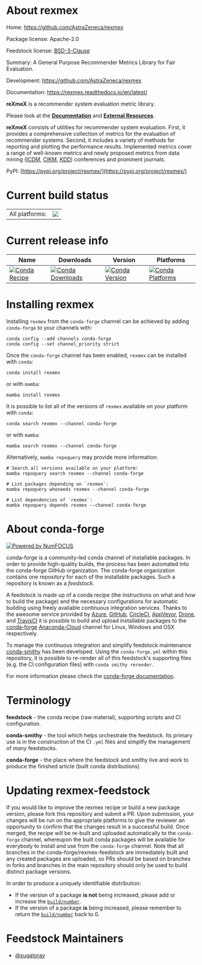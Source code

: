 About rexmex
============

Home: https://github.com/AstraZeneca/rexmex

Package license: Apache-2.0

Feedstock license: [BSD-3-Clause](https://github.com/conda-forge/rexmex-feedstock/blob/main/LICENSE.txt)

Summary: A General Purpose Recommender Metrics Library for Fair Evaluation.

Development: https://github.com/AstraZeneca/rexmex

Documentation: https://rexmex.readthedocs.io/en/latest/

**reXmeX** is a recommender system evaluation metric library.

Please look at the **[Documentation](https://rexmex.readthedocs.io/en/latest/)**
and **[External Resources](https://rexmex.readthedocs.io/en/latest/notes/resources.html)**.

**reXmeX** consists of utilities for recommender system evaluation. First, it
provides a comprehensive collection of metrics for the evaluation of recommender
systems. Second, it includes a variety of methods for reporting and plotting the
performance results. Implemented metrics cover a range of well-known metrics and
newly proposed metrics from data mining ([ICDM](http://icdm2019.bigke.org/),
[CIKM](http://www.cikm2019.net/), [KDD](https://www.kdd.org/kdd2020/)) conferences
and prominent journals.

PyPI: [https://pypi.org/project/rexmex/](https://pypi.org/project/rexmex/)


Current build status
====================


<table><tr><td>All platforms:</td>
    <td>
      <a href="https://dev.azure.com/conda-forge/feedstock-builds/_build/latest?definitionId=14970&branchName=main">
        <img src="https://dev.azure.com/conda-forge/feedstock-builds/_apis/build/status/rexmex-feedstock?branchName=main">
      </a>
    </td>
  </tr>
</table>

Current release info
====================

| Name | Downloads | Version | Platforms |
| --- | --- | --- | --- |
| [![Conda Recipe](https://img.shields.io/badge/recipe-rexmex-green.svg)](https://anaconda.org/conda-forge/rexmex) | [![Conda Downloads](https://img.shields.io/conda/dn/conda-forge/rexmex.svg)](https://anaconda.org/conda-forge/rexmex) | [![Conda Version](https://img.shields.io/conda/vn/conda-forge/rexmex.svg)](https://anaconda.org/conda-forge/rexmex) | [![Conda Platforms](https://img.shields.io/conda/pn/conda-forge/rexmex.svg)](https://anaconda.org/conda-forge/rexmex) |

Installing rexmex
=================

Installing `rexmex` from the `conda-forge` channel can be achieved by adding `conda-forge` to your channels with:

```
conda config --add channels conda-forge
conda config --set channel_priority strict
```

Once the `conda-forge` channel has been enabled, `rexmex` can be installed with `conda`:

```
conda install rexmex
```

or with `mamba`:

```
mamba install rexmex
```

It is possible to list all of the versions of `rexmex` available on your platform with `conda`:

```
conda search rexmex --channel conda-forge
```

or with `mamba`:

```
mamba search rexmex --channel conda-forge
```

Alternatively, `mamba repoquery` may provide more information:

```
# Search all versions available on your platform:
mamba repoquery search rexmex --channel conda-forge

# List packages depending on `rexmex`:
mamba repoquery whoneeds rexmex --channel conda-forge

# List dependencies of `rexmex`:
mamba repoquery depends rexmex --channel conda-forge
```


About conda-forge
=================

[![Powered by
NumFOCUS](https://img.shields.io/badge/powered%20by-NumFOCUS-orange.svg?style=flat&colorA=E1523D&colorB=007D8A)](https://numfocus.org)

conda-forge is a community-led conda channel of installable packages.
In order to provide high-quality builds, the process has been automated into the
conda-forge GitHub organization. The conda-forge organization contains one repository
for each of the installable packages. Such a repository is known as a *feedstock*.

A feedstock is made up of a conda recipe (the instructions on what and how to build
the package) and the necessary configurations for automatic building using freely
available continuous integration services. Thanks to the awesome service provided by
[Azure](https://azure.microsoft.com/en-us/services/devops/), [GitHub](https://github.com/),
[CircleCI](https://circleci.com/), [AppVeyor](https://www.appveyor.com/),
[Drone](https://cloud.drone.io/welcome), and [TravisCI](https://travis-ci.com/)
it is possible to build and upload installable packages to the
[conda-forge](https://anaconda.org/conda-forge) [Anaconda-Cloud](https://anaconda.org/)
channel for Linux, Windows and OSX respectively.

To manage the continuous integration and simplify feedstock maintenance
[conda-smithy](https://github.com/conda-forge/conda-smithy) has been developed.
Using the ``conda-forge.yml`` within this repository, it is possible to re-render all of
this feedstock's supporting files (e.g. the CI configuration files) with ``conda smithy rerender``.

For more information please check the [conda-forge documentation](https://conda-forge.org/docs/).

Terminology
===========

**feedstock** - the conda recipe (raw material), supporting scripts and CI configuration.

**conda-smithy** - the tool which helps orchestrate the feedstock.
                   Its primary use is in the construction of the CI ``.yml`` files
                   and simplify the management of *many* feedstocks.

**conda-forge** - the place where the feedstock and smithy live and work to
                  produce the finished article (built conda distributions)


Updating rexmex-feedstock
=========================

If you would like to improve the rexmex recipe or build a new
package version, please fork this repository and submit a PR. Upon submission,
your changes will be run on the appropriate platforms to give the reviewer an
opportunity to confirm that the changes result in a successful build. Once
merged, the recipe will be re-built and uploaded automatically to the
`conda-forge` channel, whereupon the built conda packages will be available for
everybody to install and use from the `conda-forge` channel.
Note that all branches in the conda-forge/rexmex-feedstock are
immediately built and any created packages are uploaded, so PRs should be based
on branches in forks and branches in the main repository should only be used to
build distinct package versions.

In order to produce a uniquely identifiable distribution:
 * If the version of a package **is not** being increased, please add or increase
   the [``build/number``](https://docs.conda.io/projects/conda-build/en/latest/resources/define-metadata.html#build-number-and-string).
 * If the version of a package **is** being increased, please remember to return
   the [``build/number``](https://docs.conda.io/projects/conda-build/en/latest/resources/define-metadata.html#build-number-and-string)
   back to 0.

Feedstock Maintainers
=====================

* [@sugatoray](https://github.com/sugatoray/)

